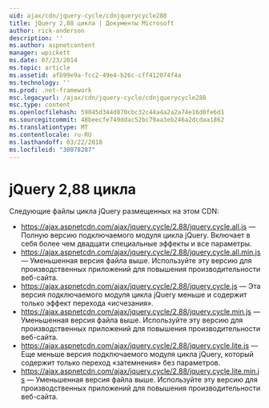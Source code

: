 ```yaml
---
uid: ajax/cdn/jquery-cycle/cdnjquerycycle288
title: jQuery 2,88 цикла | Документы Microsoft
author: rick-anderson
description: ''
ms.author: aspnetcontent
manager: wpickett
ms.date: 07/23/2014
ms.topic: article
ms.assetid: afb99e9a-fcc2-49e4-b26c-cff412074f4a
ms.technology: ''
ms.prod: .net-framework
msc.legacyurl: /ajax/cdn/jquery-cycle/cdnjquerycycle288
msc.type: content
ms.openlocfilehash: 59045d344d870cbc32c44a4a2a2a74e16d0fe6d1
ms.sourcegitcommit: 48beecfe749ddac52bc79aa3eb246a2dcdaa1862
ms.translationtype: MT
ms.contentlocale: ru-RU
ms.lasthandoff: 03/22/2018
ms.locfileid: "30078287"
---
```

<a name="jquery-cycle-288"></a>jQuery 2,88 цикла
====================
Следующие файлы цикла jQuery размещенных на этом CDN:

- https://ajax.aspnetcdn.com/ajax/jquery.cycle/2.88/jquery.cycle.all.js &mdash; Полную версию подключаемого модуля цикла jQuery. Включает в себя более чем двадцати специальные эффекты и все параметры.
- https://ajax.aspnetcdn.com/ajax/jquery.cycle/2.88/jquery.cycle.all.min.js &mdash; Уменьшенная версия файла выше. Используйте эту версию для производственных приложений для повышения производительности веб-сайта.
- https://ajax.aspnetcdn.com/ajax/jquery.cycle/2.88/jquery.cycle.js &mdash; Эта версия подключаемого модуля цикла jQuery меньше и содержит только эффект перехода «исчезания».
- https://ajax.aspnetcdn.com/ajax/jquery.cycle/2.88/jquery.cycle.min.js &mdash; Уменьшенная версия файла выше. Используйте эту версию для производственных приложений для повышения производительности веб-сайта.
- https://ajax.aspnetcdn.com/ajax/jquery.cycle/2.88/jquery.cycle.lite.js &mdash; Еще меньше версия подключаемого модуля цикла jQuery, который содержит только переход «затемнения» без параметров.
- https://ajax.aspnetcdn.com/ajax/jquery.cycle/2.88/jquery.cycle.lite.min.js &mdash; Уменьшенная версия файла выше. Используйте эту версию для производственных приложений для повышения производительности веб-сайта.
